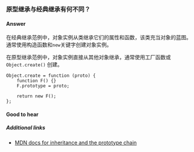 ### 原型继承与经典继承有何不同？

#### Answer

在经典继承范例中，对象实例从类继承它们的属性和函数，该类充当对象的蓝图。通常使用构造函数和`new`关键字创建对象实例。

在原型继承范例中，对象实例直接从其他对象继承，通常使用工厂函数或 `Object.create()` 创建。

```
Object.create = function (proto) {
    function F() {}
    F.prototype = proto;

    return new F();
};
```

#### Good to hear

##### Additional links

* [MDN docs for inheritance and the prototype chain](https://developer.mozilla.org/en-US/docs/Web/JavaScript/Inheritance_and_the_prototype_chain)

<!-- tags: (javascript) -->

<!-- expertise: (1) -->
